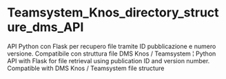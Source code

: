 # Teamsystem_Knos_directory_structure_dms_API
API Python con Flask per recupero file tramite ID pubblicazione e numero versione. Compatibile con struttura file DMS Knos / Teamsystem ¦ Python API with Flask for file retrieval using publication ID and version number. Compatible with DMS Knos / Teamsystem file structure
